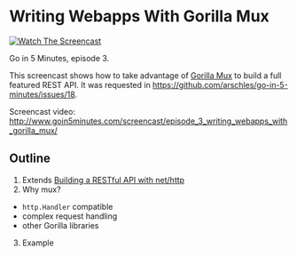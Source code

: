 # Writing Webapps With Gorilla Mux

[![Watch The Screencast](http://www.goin5minutes.com/img/watch-screencast.svg)](http://www.goin5minutes.com/screencast/episode_3_writing_webapps_with_gorilla_mux/)

Go in 5 Minutes, episode 3.

This screencast shows how to take advantage of [Gorilla Mux](https://github.com/gorilla/mux) to build a full featured REST API. It was requested in https://github.com/arschles/go-in-5-minutes/issues/18.

Screencast video:
http://www.goin5minutes.com/screencast/episode_3_writing_webapps_with_gorilla_mux/

## Outline

1. Extends [Building a RESTful API with net/http](https://github.com/arschles/go-in-5-minutes/tree/master/episode1)
2. Why mux?
  - `http.Handler` compatible
  - complex request handling
  - other Gorilla libraries
3. Example
